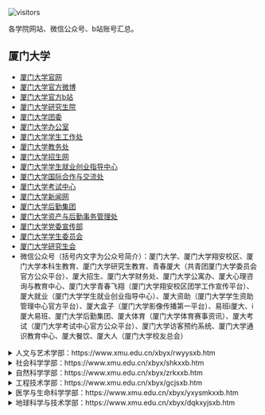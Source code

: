 ![visitors](https://visitor-badge.glitch.me/badge?page_id=rogerchenfz/XMU-Helper/tree/main/%E5%90%84%E5%AD%A6%E9%99%A2%E7%BD%91%E7%AB%99%E6%B1%87%E6%80%BB)

各学院网站、微信公众号、b站账号汇总。

## 厦门大学
- [厦门大学官网](https://www.xmu.edu.cn/)
- [厦门大学官方微博](https://weibo.com/xmunews)
- [厦门大学官方b站](https://space.bilibili.com/410510661/)
- [厦门大学研究生院](https://gs.xmu.edu.cn/)
- [厦门大学团委](https://tw.xmu.edu.cn/)
- [厦门大学办公室](https://office.xmu.edu.cn/)
- [厦门大学学生工作处](https://xsc.xmu.edu.cn/)
- [厦门大学教务处](https://jwc.xmu.edu.cn/)
- [厦门大学招生网](https://zsb.xmu.edu.cn/)
- [厦门大学学生就业创业指导中心](https://jyzd.xmu.edu.cn/)
- [厦门大学国际合作与交流处](https://ice.xmu.edu.cn/)
- [厦门大学考试中心](https://kszx.xmu.edu.cn/)
- [厦门大学新闻网](https://news.xmu.edu.cn/)
- [厦门大学后勤集团](https://hqjt.xmu.edu.cn/)
- [厦门大学资产与后勤事务管理处](https://zchqc.xmu.edu.cn/)
- [厦门大学党委宣传部](https://xcb.xmu.edu.cn/)
- [厦门大学学生委员会](https://xsh.xmu.edu.cn/)
- [厦门大学研究生会](https://yjsh.xmu.edu.cn/)
- 微信公众号（括号内文字为公众号简介）：厦门大学、厦门大学翔安校区、厦门大学本科生教育、厦门大学研究生教育、青春厦大（共青团厦门大学委员会官方公众平台）、厦大招生、厦门大学财务处、厦门大学公寓办、厦大心理咨询与教育中心、厦门大学青春飞翔（厦门大学翔安校区团学工作宣传平台）、厦大就业（厦门大学学生就业创业指导中心）、厦大资助（厦门大学学生资助管理中心官方平台）、厦大盒子（厦门大学影像传播第一平台）、易班i厦大、i厦大易班、厦门大学后勤集团、厦大体育（厦门大学体育赛事资讯）、厦大考试（厦门大学考试中心官方公众平台）、厦门大学访客预约系统、厦门大学通识教育中心、厦大餐饮、厦大人（厦门大学校友总会）

<details>
        <summary>人文与艺术学部：https://www.xmu.edu.cn/xbyx/rwyysxb.htm</summary>
        <details>
                <summary>人文学院</summary>
                <div>官网：https://rwxy.xmu.edu.cn/ 微信公众号：厦大人文</div>
        </details>
        <details>
                <summary>新闻传播学院</summary>
                <div>官网：http://comm.xmu.edu.cn/ 微信公众号：厦大新传家园</div>
        </details>
        <details>
                <summary>外文学院</summary>
                <div>官网：https://cflc.xmu.edu.cn/ 微信公众号：厦大外文CFLC</div>
        </details>
        <details>
                <summary>艺术学院</summary>
                <div>官网：https://art.xmu.edu.cn/ 微信公众号：厦门大学艺术学院</div>
        </details>
        <details>
                <summary>海外教育学院</summary>
                <div>官网：http://oec.xmu.edu.cn/ 微信公众号：厦门大学海外教育学院</div>
        </details>
        <details>
                <summary>国际学院</summary>
                <div>官网：https://liuxue.xmu.edu.cn/ 微信公众号：厦门大学国际学院</div>
        </details>
        <details>
                <summary>创意与创新学院</summary>
                <div>官网：https://ici.xmu.edu.cn/ 微信公众号：厦门大学创意与创新学院</div>
        </details>    
</details>

<details>
        <summary>社会科学学部：https://www.xmu.edu.cn/xbyx/shkxxb.htm</summary>
        <details>
                <summary>经济学院</summary>
                <div>官网：https://economic.xmu.edu.cn/ 团委：https://jytw.xmu.edu.cn/ </div>
                <div>王亚南经济研究院：https://wise.xmu.edu.cn/ 邹至庄经济研究中心：https://chowcenter.xmu.edu.cn/</div>
                <div>微信公众号：厦门大学经济学院、厦门大学王亚南经济研究院WISE、厦门大学邹至庄经济研究中心</div>
                <div>b站：WISESOE</div>
        </details>
        <details>
                <summary>管理学院</summary>
                <div>官网：https://sm.xmu.edu.cn/ 财务管理与会计研究院：http://ifas.xmu.edu.cn/ 微信公众号：厦门大学管理学院</div>
        </details>
        <details>
                <summary>法学院</summary>
                <div>官网：https://law.xmu.edu.cn/ 微信公众号：厦门大学法学院</div>
        </details>
        <details>
                <summary>知识产权研究院</summary>
                <div>官网：http://www.iprixmu.com/ </div>
        </details>
        <details>
                <summary>公共事务学院</summary>
                <div>官网：https://spa.xmu.edu.cn/ 微信公众号：厦大公事</div>
        </details>
        <details>
                <summary>公共政策研究院</summary>
                <div>官网：http://spp.xmu.edu.cn/ </div>       
        </details>
        <details>
                <summary>马克思主义学院</summary>
                <div>官网：https://marx.xmu.edu.cn/ 微信公众号：厦大马院</div>
        </details>
        <details>
                <summary>国际关系学院</summary>
                <div>官网：https://guoguan.xmu.edu.cn/ 微信公众号：厦大国关南洋</div>
        </details>
        <details>
                <summary>台湾研究院</summary>
                <div>官网：https://gifts.xmu.edu.cn/ </div>       
        </details>
        <details>
                <summary>南洋研究院</summary>
                <div>官网：https://guoguan.xmu.edu.cn/ </div>       
        </details>
        <details>
                <summary>教育研究院</summary>
                <div>官网：https://ihe.xmu.edu.cn/ </div>       
        </details>
        <details>
                <summary>体育教育部</summary>
                <div>官网：https://tyjxb.xmu.edu.cn/ </div>
        </details>
        <details>
                <summary>继续教育学院</summary>
                <div>官网：https://nec.xmu.edu.cn/ 微信公众号：厦门大学继续教育学院</div>
        </details>
        <details>
                <summary>社会与人类研究院</summary>
                <div>官网：https://ssa.xmu.edu.cn/ </div>       
        </details>
        <details>
                <summary>南海研究院</summary>
                <div>官网：https://scsi.xmu.edu.cn/ </div>       
        </details>
        <details>
                <summary>一带一路研究院</summary>
                <div>官网：https://brri.xmu.edu.cn/ </div>       
        </details>
</details>

<details>
        <summary>自然科学学部：https://www.xmu.edu.cn/xbyx/zrkxxb.htm</summary>
        <details>
                <summary>数学科学学院</summary>
                <div>官网：http://math.xmu.edu.cn/ </div>
        </details>
        <details>
                <summary>物理科学与技术学院</summary>
                <div>官网：http://comm.xmu.edu.cn/ 微信公众号：厦门大学物理科学与技术学院</div>
        </details>
        <details>
                <summary>化学化工学院</summary>
                <div>官网：https://cflc.xmu.edu.cn/ 微信公众号：厦门大学化院梦飞扬</div>
        </details>
</details>

<details>
        <summary>工程技术学部：https://www.xmu.edu.cn/xbyx/gcjsxb.htm</summary>
        <details>
                <summary>信息学院</summary>
                <div>官网：https://informatics.xmu.edu.cn/ </div>
        </details>
        <details>
                <summary>材料学院</summary>
                <div>官网：https://cm.xmu.edu.cn/ 微信公众号：XMU天生我材</div>
        </details>
        <details>
                <summary>建筑与土木工程学院</summary>
                <div>官网：https://archt.xmu.edu.cn/ 微信公众号：厦大石语</div>
        </details>
        <details>
                <summary>能源学院</summary>
                <div>官网：https://energy.xmu.edu.cn/ </div>
        </details>
        <details>
                <summary>航空航天学院</summary>
                <div>官网：http://aerospace.xmu.edu.cn/ 微信公众号：厦门大学航空航天学院</div>
        </details>
        <details>
                <summary>电子科学与技术学院</summary>
                <div>官网：https://ese.xmu.edu.cn/ </div>
        </details>
        <details>
                <summary>产业技术研究院</summary>
                <div>官网：http://itri.xmu.edu.cn/ </div>
        </details>
</details>

<details>
        <summary>医学与生命科学学部：https://www.xmu.edu.cn/xbyx/yxysmkxxb.htm</summary>
        <details>
                <summary>生命科学学院</summary>
                <div>官网：https://life.xmu.edu.cn/ 微信公众号：厦大生科人</div>
        </details>
        <details>
                <summary>公共卫生学院</summary>
                <div>官网：https://sph.xmu.edu.cn/ </div>
        </details>
        <details>
                <summary>药学院</summary>
                <div>官网：https://pharm.xmu.edu.cn/ </div>
        </details>
        <details>
                <summary>医学院</summary>
                <div>官网：https://med.xmu.edu.cn/ 微信公众号：厦门大学医学院</div>
        </details>
</details>

<details>
        <summary>地球科学与技术学部：https://www.xmu.edu.cn/xbyx/dqkxyjsxb.htm</summary>
        <details>
                <summary>海洋与地球学院</summary>
                <div>官网：http://coe.xmu.edu.cn/ </div>
        </details>
        <details>
                <summary>环境与生态学院</summary>
                <div>官网：https://cee.xmu.edu.cn/ 微信公众号：厦门大学环境与生态学院</div>
        </details>
        <details>
                <summary>海洋与海岸带发展研究院</summary>
                <div>官网：http://comi.xmu.edu.cn/ </div>
        </details>
</details>
